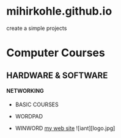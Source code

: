 # mihirkohle.github.io
create a simple projects
# Computer Courses
## HARDWARE & SOFTWARE
#### NETWORKING 
* BASIC COURSES 
+ WORDPAD
- WINWORD 
[my web site](https://www.iantindia.com/)
![iant][logo.jpg]

